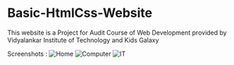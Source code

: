 # Basic-HtmlCss-Website
This website is a Project for Audit Course of Web Development provided by Vidyalankar Institute of Technology and  Kids Galaxy


Screenshots :
![Home](https://user-images.githubusercontent.com/80825073/128835543-a16e6d6a-0b18-4907-82a0-0252ede6a286.JPG)
![Computer](https://user-images.githubusercontent.com/80825073/128835549-04d9fa1b-6486-423e-a4b7-d35b025160ab.JPG)
![IT](https://user-images.githubusercontent.com/80825073/128835554-69a616d6-392b-4356-936c-6aaa5caf32ab.JPG)
